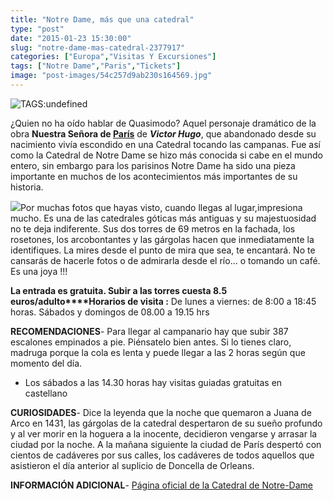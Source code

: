 ```yaml
---
title: "Notre Dame, más que una catedral"
type: "post"
date: "2015-01-23 15:30:00"
slug: "notre-dame-mas-catedral-2377917"
categories: ["Europa","Visitas Y Excursiones"]
tags: ["Notre Dame","Paris","Tickets"]
image: "post-images/54c257d9ab230s164569.jpg"
---
```


![ TAGS:undefined](post-images/54c257d9ab230s164569.jpg "by missviajes")  
  
¿Quien no ha oído hablar de Quasimodo? Aquel personaje dramático de la obra **Nuestra Señora de [París](http://www.missviajes.com/semana-paris-imprescindibles-2369134)** de ***Victor Hugo***, que abandonado desde su nacimiento vivía escondido en una Catedral tocando las campanas. Fue así como la Catedral de Notre Dame se hizo más conocida si cabe en el mundo entero, sin embargo para los parisinos Notre Dame ha sido una pieza importante en muchos de los acontecimientos más importantes de su historia.  
  
![](post-images/54c2578bda03bs95974.jpg)Por muchas fotos que hayas visto, cuando llegas al lugar,impresiona mucho. Es una de las catedrales góticas más antiguas y su majestuosidad no te deja indiferente. Sus dos torres de 69 metros en la fachada, los rosetones, los arcobontantes y las gárgolas hacen que inmediatamente la identifiques. La mires desde el punto de mira que sea, te encantará. No te cansarás de hacerle fotos o de admirarla desde el río... o tomando un café. Es una joya !!!  
  
**La entrada es gratuita. Subir a las torres cuesta 8.5 euros/adulto****Horarios de visita :** De lunes a viernes: de 8:00 a 18:45 horas. Sábados y domingos de 08.00 a 19.15 hrs  
  
**RECOMENDACIONES**- Para llegar al campanario hay que subir 387 escalones empinados a pie. Piénsatelo bien antes. Si lo tienes claro, madruga porque la cola es lenta y puede llegar a las 2 horas según que momento del día.
- Los sábados a las 14.30 horas hay visitas guiadas gratuitas en castellano

**CURIOSIDADES**- Dice la leyenda que la noche que quemaron a Juana de Arco en 1431, las gárgolas de la catedral despertaron de su sueño profundo y al ver morir en la hoguera a la inocente, decidieron vengarse y arrasar la ciudad por la noche. A la mañana siguiente la ciudad de París despertó con cientos de cadáveres por sus calles, los cadáveres de todos aquellos que asistieron el día anterior al suplicio de Doncella de Orleans.

**INFORMACIÓN ADICIONAL**- [Página oficial de la Catedral de Notre-Dame](mailto:fontionti@hotmail.com)
